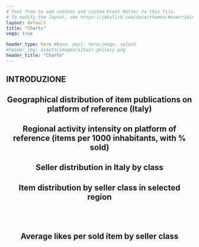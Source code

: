 ```yaml
---
# Feel free to add content and custom Front Matter to this file.
# To modify the layout, see https://jekyllrb.com/docs/themes/#overriding-theme-defaults
layout: default
title: "Charts"
vega: true

header_type: hero #base, post, hero,image, splash
#header_img: assets/images/altair-gallery.png
header_title: "Charts"
---
```

## INTRODUZIONE

<h2 style="width: 100%; text-align: center">
  Geographical distribution of item publications on platform of reference (Italy)
</h2>
<div style="width: 100%">
<vegachart schema-url="{{site.baseurl}}/assets/charts/1_map_ita.json" style="width: 100%; height: 100%"></vegachart>
</div>

<h2 style="width: 100%; text-align: center">
  Regional activity intensity on platform of reference (items per 1000 inhabitants, with % sold)
</h2>
<div style="width: 100%">
<vegachart schema-url="{{site.baseurl}}/assets/charts/2_region_activity.json" style="width: 100%; height: 100%"></vegachart>
</div>

<h2 style="width: 100%; text-align: center">
  Seller distribution in Italy by class
</h2>
<div style="width: 100%">
<vegachart schema-url="{{site.baseurl}}/assets/charts/3_seller_classes.json" style="width: 100%; height: 100%"></vegachart>
</div>

<div class="full-width-wrapper">
    <h2 style="width: 100%; text-align: center">
      Item distribution by seller class in selected region
    </h2>
</div>

<div style="width: 100%">
<vegachart schema-url="{{site.baseurl}}/assets/charts/4_smart_chart.json" style="width: 100%; height: 100%"></vegachart>
</div>

<br>
<br>

<h2 style="width: 100%; text-align: center">
  Average likes per sold item by seller class
</h2>
<div style="width: 100%">
<vegachart schema-url="{{site.baseurl}}/assets/charts/5_likes_chart.json" style="width: 100%; height: 100%"></vegachart>
</div>



